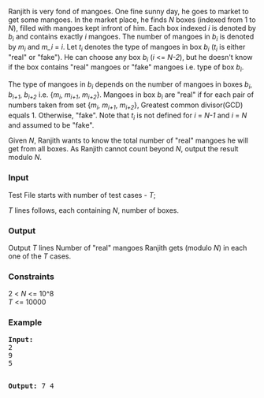 <p>Ranjith is very fond of mangoes. One fine sunny day, he goes to market to get some mangoes. In the market place, he finds <i>N</i> boxes (indexed from 1 to <i>N</i>), filled with mangoes kept infront of him. Each box indexed <i>i</i> is denoted by <i>b<sub>i</sub></i> and contains exactly <i>i</i> mangoes. The number of mangoes in <i>b<sub>i</sub></i> is denoted by <i>m<sub>i</sub></i> and <i>m_i</i> = <i>i</i>. Let <i>t<sub>i</sub></i> denotes the type of mangoes in box <i>b<sub>i</sub></i> (<i>t<sub>i</sub></i> is either "real" or "fake"). He can choose any box <i>b<sub>i</sub></i> (<i>i</i> &lt;= <i>N-2</i>), but he doesn't know if the box contains "real" mangoes or "fake" mangoes i.e. type of box <i>b<sub>i</sub></i>.
</p>

<p>
The type of mangoes in <i>b<sub>i</sub></i> depends on the number of mangoes in boxes <i>b<sub>i</sub></i>, <i>b<sub>i+1</sub></i>, <i>b<sub>i+2</sub></i>&nbsp;i.e. {<i>m<sub>i</sub></i>, <i>m<sub>i+1</sub></i>, <i>m<sub>i+2</sub></i>}. Mangoes in box <i>b<sub>i</sub></i> are "real" if for each pair of numbers taken from set {<i>m<sub>i</sub></i>, <i>m<sub>i+1</sub></i>, <i>m<sub>i+2</sub></i>}, Greatest common divisor(GCD) equals 1. Otherwise, "fake". Note that <i>t<sub>i</sub></i> is not defined for <i>i</i> = <i>N-1</i> and <i>i</i> = <i>N</i> and assumed to be "fake".&nbsp;
</p>

<p>
Given <i>N</i>, Ranjith wants to know the total number of "real" mangoes he will get from all boxes. As Ranjith cannot count beyond <i>N</i>, output the result modulo <i>N</i>.
</p>

<h3>Input</h3>
<p>Test File starts with number of test cases - <i>T</i>;</p>
<p><i>T</i> lines follows, each containing <i>N</i>, number of boxes.</p>

<h3>Output</h3>
<p>Output <i>T</i> lines Number of "real" mangoes Ranjith gets (modulo <i>N</i>) in each one of the <i>T</i> cases.</p>

<h3>Constraints</h3>
<p>
2 &lt; <i>N</i> &lt;= 10^8<br>
<i>T</i> &lt;= 10000
</p>

<h3>Example</h3>
<pre><b>Input:</b>
2
9
5

<b>Output:</b>
7
4</pre>